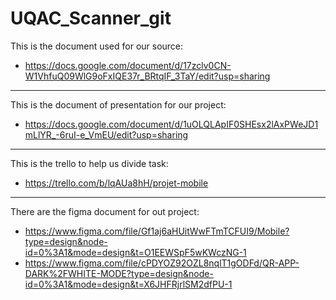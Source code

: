 # UQAC_Scanner_git


This is the document used for our source:
 - https://docs.google.com/document/d/17zclv0CN-W1VhfuQ09WlG9oFxIQE37r_BRtqIF_3TaY/edit?usp=sharing

-----

This is the document of presentation for our project:
 - https://docs.google.com/document/d/1uOLQLApIF0SHEsx2lAxPWeJD1mLlYR_-6ruI-e_VmEU/edit?usp=sharing

-----

This is the trello to help us divide task:
 - https://trello.com/b/lqAUa8hH/projet-mobile 

-----

There are the figma document for out project:
 - https://www.figma.com/file/Gf1aj6aHUitWwFTmTCFUI9/Mobile?type=design&node-id=0%3A1&mode=design&t=O1EEWSpF5wKWczNG-1
 - https://www.figma.com/file/cPDYOZ92OZL8nqlT1gODFd/QR-APP-DARK%2FWHITE-MODE?type=design&node-id=0%3A1&mode=design&t=X6JHFRjrlSM2dfPU-1

